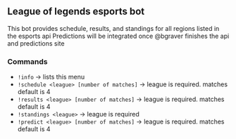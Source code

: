 ## League of legends esports bot
This bot provides schedule, results, and standings for all regions listed in the esports api
Predictions will be integrated once @bgraver finishes the api and predictions site

### Commands
- `!info` -> lists this menu
- `!schedule <league> [number of matches]` -> league is required. matches default is 4
- `!results <league> [number of matches]` -> league is required. matches default is 4
- `!standings <league>` -> league is required
- `!predict <league> [number of matches]` -> league is required. matches default is 4
